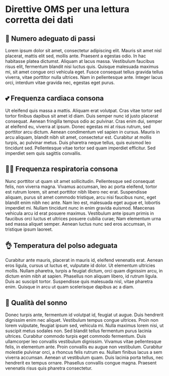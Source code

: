 # Direttive OMS per una lettura corretta dei dati

## 🏅 **Numero adeguato di passi**

Lorem ipsum dolor sit amet, consectetur adipiscing elit. Mauris sit amet nisl placerat, mattis elit sed, mollis ante. Praesent a egestas odio. In hac habitasse platea dictumst. Aliquam at lacus massa. Vestibulum faucibus risus elit, fermentum blandit nisi luctus quis. Quisque malesuada maximus mi, sit amet congue orci vehicula eget. Fusce consequat tellus gravida tellus viverra, vitae porttitor nulla ultrices. Nam in pellentesque ante. Integer lacus orci, interdum vitae gravida nec, egestas eget purus.

## 💕 **Frequenza cardiaca consona**

Ut eleifend quis massa a mattis. Aliquam erat volutpat. Cras vitae tortor sed tortor finibus dapibus sit amet id diam. Duis semper nunc id justo placerat consequat. Aenean fringilla tempus odio ac pulvinar. Cras enim dui, semper at eleifend eu, viverra at ipsum. Donec egestas mi at risus rutrum, sed porttitor arcu dictum. Aenean condimentum vel sapien in cursus. Mauris in arcu aliquam, blandit nibh sit amet, consectetur est. Curabitur at mollis turpis, ac pulvinar metus. Duis pharetra neque tellus, quis euismod leo tincidunt sed. Pellentesque vitae tortor sed quam imperdiet efficitur. Sed imperdiet sem quis sagittis convallis.

## 😮‍💨 **Frequenza respiratoria consona**

Nunc porttitor ut quam sit amet sollicitudin. Pellentesque sed consequat felis, non viverra magna. Vivamus accumsan, leo ac porta eleifend, tortor est rutrum lorem, sit amet porttitor nibh libero nec erat. Suspendisse aliquam, purus sit amet commodo tristique, arcu nisi faucibus nunc, eget blandit enim nibh nec ante. Nam leo est, malesuada eget augue et, lobortis imperdiet mi. Nullam tincidunt nunc in enim gravida euismod. Maecenas vehicula arcu id erat posuere maximus. Vestibulum ante ipsum primis in faucibus orci luctus et ultrices posuere cubilia curae; Nam elementum urna sed massa aliquet semper. Aenean luctus nunc sed eros accumsan, in tristique ipsum laoreet.

## 👌 **Temperatura del polso adeguata**

Curabitur ante mauris, placerat in mauris id, eleifend venenatis erat. Aenean eros ligula, cursus ut luctus et, vulputate id dolor. Ut elementum ultricies mollis. Nullam pharetra, turpis a feugiat dictum, orci quam dignissim arcu, in dictum enim nibh at sapien. Phasellus non aliquam libero, id rutrum ligula. Duis ac suscipit tortor. Suspendisse quis malesuada nisl, vitae pharetra enim. Quisque in arcu ut quam scelerisque dapibus ac a diam.

## 🌃 **Qualità del sonno**

Donec turpis ante, fermentum id volutpat id, feugiat ut augue. Duis hendrerit dignissim enim nec aliquet. Vestibulum tempus congue ultrices. Proin non lorem vulputate, feugiat ipsum sed, vehicula mi. Nulla maximus lorem nisi, ut suscipit metus sodales non. Sed blandit tellus fermentum purus lacinia ultrices. Curabitur commodo turpis eget commodo fermentum. Duis ullamcorper leo convallis vestibulum dignissim. Vivamus vitae pellentesque felis, in elementum ante. Proin convallis eu augue non vestibulum. Curabitur molestie pulvinar orci, a rhoncus felis rutrum eu. Nullam finibus lacus a sem viverra accumsan. Aenean ut vestibulum quam. Duis lacinia porta tellus, nec hendrerit ex tempus ornare. Phasellus convallis congue magna. Praesent venenatis risus quis pharetra consectetur.